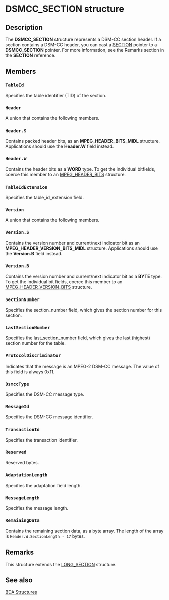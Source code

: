 # DSMCC_SECTION structure

## Description

The **DSMCC_SECTION** structure represents a DSM-CC section header. If a section contains a DSM-CC header, you can cast a [SECTION](https://learn.microsoft.com/previous-versions/windows/desktop/api/mpeg2structs/ns-mpeg2structs-section) pointer to a **DSMCC_SECTION** pointer. For more information, see the Remarks section in the **SECTION** reference.

## Members

### `TableId`

Specifies the table identifier (TID) of the section.

### `Header`

A union that contains the following members.

### `Header.S`

Contains packed header bits, as an **MPEG_HEADER_BITS_MIDL** structure. Applications should use the **Header.W** field instead.

### `Header.W`

Contains the header bits as a **WORD** type. To get the individual bitfields, coerce this member to an [MPEG_HEADER_BITS](https://learn.microsoft.com/previous-versions/windows/desktop/api/mpeg2bits/ns-mpeg2bits-mpeg_header_bits) structure.

### `TableIdExtension`

Specifies the table_id_extension field.

### `Version`

A union that contains the following members.

### `Version.S`

Contains the version number and current/next indicator bit as an **MPEG_HEADER_VERSION_BITS_MIDL** structure. Applications should use the **Version.B** field instead.

### `Version.B`

Contains the version number and current/next indicator bit as a **BYTE** type. To get the individual bit fields, coerce this member to an [MPEG_HEADER_VERSION_BITS](https://learn.microsoft.com/previous-versions/windows/desktop/api/mpeg2bits/ns-mpeg2bits-mpeg_header_version_bits) structure.

### `SectionNumber`

Specifies the section_number field, which gives the section number for this section.

### `LastSectionNumber`

Specifies the last_section_number field, which gives the last (highest) section number for the table.

### `ProtocolDiscriminator`

Indicates that the message is an MPEG-2 DSM-CC message. The value of this field is always 0x11.

### `DsmccType`

Specifies the DSM-CC message type.

### `MessageId`

Specifies the DSM-CC message identifier.

### `TransactionId`

Specifies the transaction identifier.

### `Reserved`

Reserved bytes.

### `AdaptationLength`

Specifies the adaptation field length.

### `MessageLength`

Specifies the message length.

### `RemainingData`

Contains the remaining section data, as a byte array. The length of the array is `Header.W.SectionLength - 17` bytes.

## Remarks

This structure extends the [LONG_SECTION](https://learn.microsoft.com/previous-versions/windows/desktop/api/mpeg2structs/ns-mpeg2structs-long_section) structure.

## See also

[BDA Structures](https://learn.microsoft.com/previous-versions/windows/desktop/mstv/bda-structures)